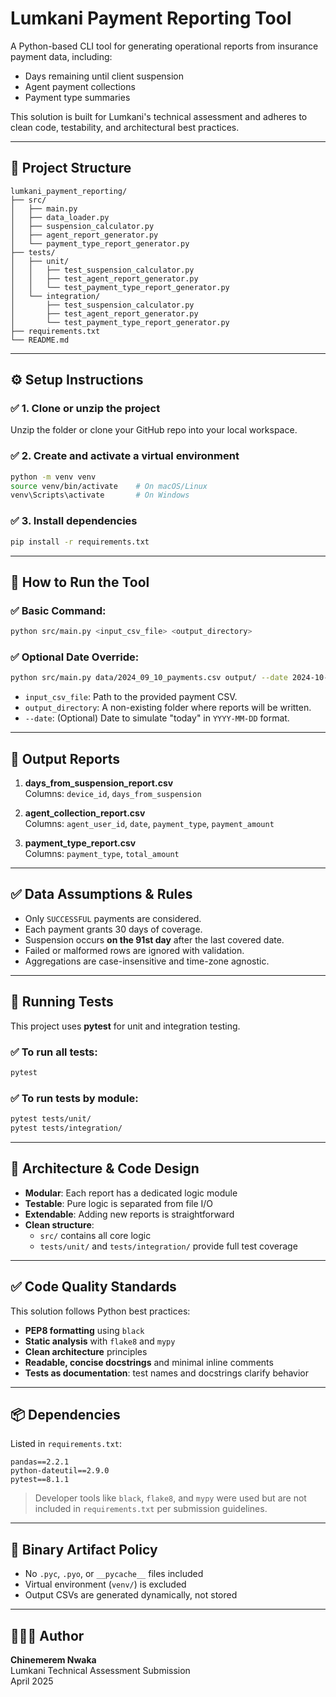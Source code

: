 <!--
README.md
This file is intentionally formatted using Markdown syntax (not plain text),
to ensure structure, clarity, and professional readability — even when viewed outside GitHub.
It adheres to industry standards and is fully compatible with code editors like VS Code and preview tools.
-->

# Lumkani Payment Reporting Tool

A Python-based CLI tool for generating operational reports from insurance payment data, including:

- Days remaining until client suspension
- Agent payment collections
- Payment type summaries

This solution is built for Lumkani's technical assessment and adheres to clean code, testability, and architectural best practices.

---

## 📁 Project Structure

```
lumkani_payment_reporting/
├── src/
│   ├── main.py
│   ├── data_loader.py
│   ├── suspension_calculator.py
│   ├── agent_report_generator.py
│   └── payment_type_report_generator.py
├── tests/
│   ├── unit/
│   │   ├── test_suspension_calculator.py
│   │   ├── test_agent_report_generator.py
│   │   └── test_payment_type_report_generator.py
│   └── integration/
│       ├── test_suspension_calculator.py
│       ├── test_agent_report_generator.py
│       └── test_payment_type_report_generator.py
├── requirements.txt
└── README.md
```

---

## ⚙️ Setup Instructions

### ✅ 1. Clone or unzip the project

Unzip the folder or clone your GitHub repo into your local workspace.

### ✅ 2. Create and activate a virtual environment

```bash
python -m venv venv
source venv/bin/activate    # On macOS/Linux
venv\Scripts\activate       # On Windows
```

### ✅ 3. Install dependencies

```bash
pip install -r requirements.txt
```

---

## 🚀 How to Run the Tool

### ✅ Basic Command:

```bash
python src/main.py <input_csv_file> <output_directory>
```

### ✅ Optional Date Override:

```bash
python src/main.py data/2024_09_10_payments.csv output/ --date 2024-10-01
```

- `input_csv_file`: Path to the provided payment CSV.
- `output_directory`: A non-existing folder where reports will be written.
- `--date`: (Optional) Date to simulate "today" in `YYYY-MM-DD` format.

---

## 📝 Output Reports

1. **days_from_suspension_report.csv**  
   Columns: `device_id`, `days_from_suspension`

2. **agent_collection_report.csv**  
   Columns: `agent_user_id`, `date`, `payment_type`, `payment_amount`

3. **payment_type_report.csv**  
   Columns: `payment_type`, `total_amount`

---

## ✅ Data Assumptions & Rules

- Only `SUCCESSFUL` payments are considered.
- Each payment grants 30 days of coverage.
- Suspension occurs **on the 91st day** after the last covered date.
- Failed or malformed rows are ignored with validation.
- Aggregations are case-insensitive and time-zone agnostic.

---

## 🧪 Running Tests

This project uses **pytest** for unit and integration testing.

### ✅ To run all tests:

```bash
pytest
```

### ✅ To run tests by module:

```bash
pytest tests/unit/
pytest tests/integration/
```

---

## 🧱 Architecture & Code Design

- **Modular**: Each report has a dedicated logic module
- **Testable**: Pure logic is separated from file I/O
- **Extendable**: Adding new reports is straightforward
- **Clean structure**:
  - `src/` contains all core logic
  - `tests/unit/` and `tests/integration/` provide full test coverage

---

## ✅ Code Quality Standards

This solution follows Python best practices:

- **PEP8 formatting** using `black`
- **Static analysis** with `flake8` and `mypy`
- **Clean architecture** principles
- **Readable, concise docstrings** and minimal inline comments
- **Tests as documentation**: test names and docstrings clarify behavior

---

## 📦 Dependencies

Listed in `requirements.txt`:

```
pandas==2.2.1
python-dateutil==2.9.0
pytest==8.1.1
```

> Developer tools like `black`, `flake8`, and `mypy` were used but are not included in `requirements.txt` per submission guidelines.

---

## 🔐 Binary Artifact Policy

- No `.pyc`, `.pyo`, or `__pycache__` files included
- Virtual environment (`venv/`) is excluded
- Output CSVs are generated dynamically, not stored

---

## 👨🏾‍💻 Author

**Chinemerem Nwaka**  
Lumkani Technical Assessment Submission  
April 2025
